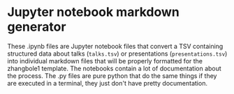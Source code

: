 # Jupyter notebook markdown generator

These .ipynb files are Jupyter notebook files that convert a TSV containing structured data about talks (`talks.tsv`) or presentations (`presentations.tsv`) into individual markdown files that will be properly formatted for the zhangbole1 template. The notebooks contain a lot of documentation about the process. The .py files are pure python that do the same things if they are executed in a terminal, they just don't have pretty documentation.




